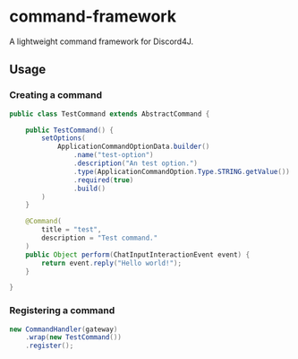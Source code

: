 # command-framework
A lightweight command framework for Discord4J.

## Usage

### Creating a command
```java
public class TestCommand extends AbstractCommand {

    public TestCommand() {
        setOptions(
            ApplicationCommandOptionData.builder()
                .name("test-option")
                .description("An test option.")
                .type(ApplicationCommandOption.Type.STRING.getValue())
                .required(true)
                .build()
        )
    }

    @Command(
        title = "test",
        description = "Test command."
    )
    public Object perform(ChatInputInteractionEvent event) {
        return event.reply("Hello world!");
    } 

}
```

### Registering a command
```java
new CommandHandler(gateway)
    .wrap(new TestCommand())
    .register();
```
